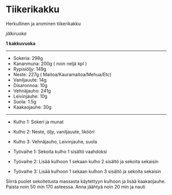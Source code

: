 # Tiikerikakku

Herkullinen ja arominen tiikerikakku

*jälkiruoka*

**1 kakkuvuoka**

---

- Sokeria: 298g
- Kananmuna: 200g ( noin neljä  kpl )
- Rypisiöljy: 149g
- Neste: 227g ( Maitoa/Kauramaitoa/Mehua/Etc)
- Vaniljauute: 14g
- Disaronnoa: 10g
- Vehnäjauho: 241g
- Leivinjauhe: 10g
- Suola: 1.5g
- Kaakaojauhe: 30g

---

- Kulho 1: Sokeri ja munat 
- Kulho 2: Neste, öljy, vaniljauute, likööri
- Kulho 3: Vehnäjauho, Leivinjauhe, suola

- Työvaihe 1: Sekoita kulho 1 sisältö vaahdoksi
- Työvaihe 2: Lisää kulhoon 1 sekaan kulho 2 sisältö ja sekoita sekaisin
- Työvaihe 3: Lisää kulhoon 1 sekaan kulhon 3 sisältö ja sekoita sekaisin

Siirrä puolet sekoitetusta massasta käytettyyn kulhoon ja lisää kaakaojauhe.
Paista noin 50 min 170 asteessa. Anna jäähtyä noin 20 min ja nauti
